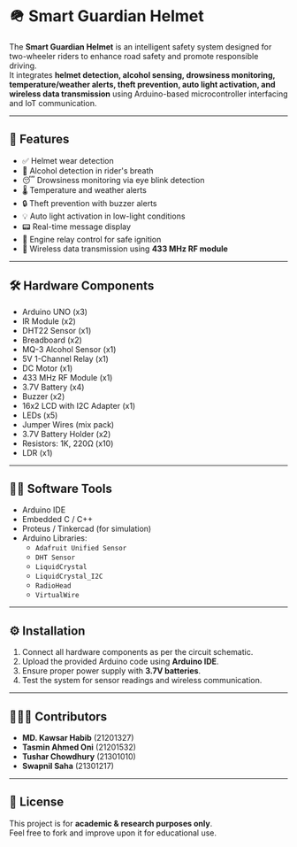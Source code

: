 # 🪖 Smart Guardian Helmet

The **Smart Guardian Helmet** is an intelligent safety system designed for two-wheeler riders to enhance road safety and promote responsible driving.  
It integrates **helmet detection, alcohol sensing, drowsiness monitoring, temperature/weather alerts, theft prevention, auto light activation, and wireless data transmission** using Arduino-based microcontroller interfacing and IoT communication.

---

## 🚀 Features
- ✅ Helmet wear detection  
- 🍺 Alcohol detection in rider's breath  
- 😴 Drowsiness monitoring via eye blink detection  
- 🌡️ Temperature and weather alerts  
- 🔒 Theft prevention with buzzer alerts  
- 💡 Auto light activation in low-light conditions  
- 📟 Real-time message display  
- 🔑 Engine relay control for safe ignition  
- 📡 Wireless data transmission using **433 MHz RF module**  

---

## 🛠️ Hardware Components
- Arduino UNO (x3)  
- IR Module (x2)  
- DHT22 Sensor (x1)  
- Breadboard (x2)  
- MQ-3 Alcohol Sensor (x1)  
- 5V 1-Channel Relay (x1)  
- DC Motor (x1)  
- 433 MHz RF Module (x1)  
- 3.7V Battery (x4)  
- Buzzer (x2)  
- 16x2 LCD with I2C Adapter (x1)  
- LEDs (x5)  
- Jumper Wires (mix pack)  
- 3.7V Battery Holder (x2)  
- Resistors: 1K, 220Ω (x10)  
- LDR (x1)  

---

## 🧑‍💻 Software Tools
- Arduino IDE  
- Embedded C / C++  
- Proteus / Tinkercad (for simulation)  
- Arduino Libraries:  
  - `Adafruit Unified Sensor`  
  - `DHT Sensor`  
  - `LiquidCrystal`  
  - `LiquidCrystal_I2C`  
  - `RadioHead`  
  - `VirtualWire`  

---

## ⚙️ Installation
1. Connect all hardware components as per the circuit schematic.  
2. Upload the provided Arduino code using **Arduino IDE**.  
3. Ensure proper power supply with **3.7V batteries**.  
4. Test the system for sensor readings and wireless communication.  

---


## 👨‍👩‍👦 Contributors
- **MD. Kawsar Habib** (21201327)  
- **Tasmin Ahmed Oni** (21201532)  
- **Tushar Chowdhury** (21301010)  
- **Swapnil Saha** (21301217)  

---

## 📌 License
This project is for **academic & research purposes only**.  
Feel free to fork and improve upon it for educational use.
